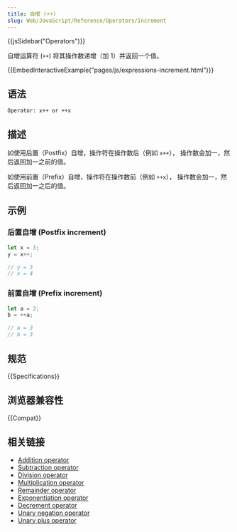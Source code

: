 ```yaml
---
title: 自增 (++)
slug: Web/JavaScript/Reference/Operators/Increment
---
```

{{jsSidebar("Operators")}}

自增运算符 (`++`) 将其操作数递增（加 1）并返回一个值。

{{EmbedInteractiveExample("pages/js/expressions-increment.html")}}

## 语法

```plain
Operator: x++ or ++x
```

## 描述

如使用后置（Postfix）自增，操作符在操作数后（例如 `x++`）， 操作数会加一，然后返回加一之前的值。

如使用前置（Prefix）自增，操作符在操作数前（例如 `++x`）， 操作数会加一，然后返回加一之后的值。

## 示例

### 后置自增 (Postfix increment)

```js
let x = 3;
y = x++;

// y = 3
// x = 4
```

### 前置自增 (Prefix increment)

```js
let a = 2;
b = ++a;

// a = 3
// b = 3
```

## 规范

{{Specifications}}

## 浏览器兼容性

{{Compat}}

## 相关链接

- [Addition operator](https://developer.mozilla.org/zh-CN/docs/Web/JavaScript/Reference/Operators/Addition)
- [Subtraction operator](https://developer.mozilla.org/zh-CN/docs/Web/JavaScript/Reference/Operators/Subtraction)
- [Division operator](https://developer.mozilla.org/zh-CN/docs/Web/JavaScript/Reference/Operators/Division)
- [Multiplication operator](https://developer.mozilla.org/zh-CN/docs/Web/JavaScript/Reference/Operators/Multiplication)
- [Remainder operator](https://developer.mozilla.org/zh-CN/docs/Web/JavaScript/Reference/Operators/Remainder)
- [Exponentiation operator](https://developer.mozilla.org/zh-CN/docs/Web/JavaScript/Reference/Operators/Exponentiation)
- [Decrement operator](https://developer.mozilla.org/zh-CN/docs/Web/JavaScript/Reference/Operators/Decrement)
- [Unary negation operator](https://developer.mozilla.org/zh-CN/docs/Web/JavaScript/Reference/Operators/Unary_negation)
- [Unary plus operator](https://developer.mozilla.org/zh-CN/docs/Web/JavaScript/Reference/Operators/Unary_plus)
